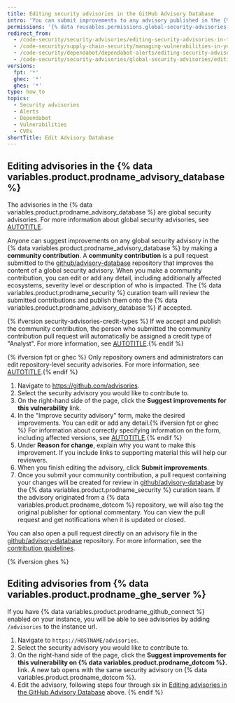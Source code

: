 ```yaml
---
title: Editing security advisories in the GitHub Advisory Database
intro: 'You can submit improvements to any advisory published in the {% data variables.product.prodname_advisory_database %} by making a community contribution.'
permissions: '{% data reusables.permissions.global-security-advisories-edit %}'
redirect_from:
  - /code-security/security-advisories/editing-security-advisories-in-the-github-advisory-database
  - /code-security/supply-chain-security/managing-vulnerabilities-in-your-projects-dependencies/editing-security-advisories-in-the-github-advisory-database
  - /code-security/dependabot/dependabot-alerts/editing-security-advisories-in-the-github-advisory-database
  - /code-security/security-advisories/global-security-advisories/editing-security-advisories-in-the-github-advisory-database
versions:
  fpt: '*'
  ghec: '*'
  ghes: '*'
type: how_to
topics:
  - Security advisories
  - Alerts
  - Dependabot
  - Vulnerabilities
  - CVEs
shortTitle: Edit Advisory Database
---
```


## Editing advisories in the {% data variables.product.prodname_advisory_database %}

The advisories in the {% data variables.product.prodname_advisory_database %} are global security advisories. For more information about global security advisories, see [AUTOTITLE](/code-security/security-advisories/working-with-global-security-advisories-from-the-github-advisory-database/about-global-security-advisories).

Anyone can suggest improvements on any global security advisory in the {% data variables.product.prodname_advisory_database %} by making a **community contribution**. A **community contribution** is a pull request submitted to the [github/advisory-database](https://github.com/github/advisory-database) repository that improves the content of a global security advisory. When you make a community contribution, you can edit or add any detail, including additionally affected ecosystems, severity level or description of who is impacted. The {% data variables.product.prodname_security %} curation team will review the submitted contributions and publish them onto the {% data variables.product.prodname_advisory_database %} if accepted.

{% ifversion security-advisories-credit-types %}
If we accept and publish the community contribution, the person who submitted the community contribution pull request will automatically be assigned a credit type of "Analyst". For more information, see [AUTOTITLE](/code-security/security-advisories/working-with-repository-security-advisories/creating-a-repository-security-advisory#about-credits-for-repository-security-advisories).{% endif %}

{% ifversion fpt or ghec %}
Only repository owners and administrators can edit repository-level security advisories. For more information, see [AUTOTITLE](/code-security/security-advisories/working-with-repository-security-advisories/editing-a-repository-security-advisory).{% endif %}

1. Navigate to https://github.com/advisories.
1. Select the security advisory you would like to contribute to.
1. On the right-hand side of the page, click the **Suggest improvements for this vulnerability** link.
1. In the "Improve security advisory" form, make the desired improvements. You can edit or add any detail.{% ifversion fpt or ghec %} For information about correctly specifying information on the form, including affected versions, see [AUTOTITLE](/code-security/security-advisories/guidance-on-reporting-and-writing-information-about-vulnerabilities/best-practices-for-writing-repository-security-advisories).{% endif %}
1. Under **Reason for change**, explain why you want to make this improvement. If you include links to supporting material this will help our reviewers.
1. When you finish editing the advisory, click **Submit improvements**.
1. Once you submit your community contribution, a pull request containing your changes will be created for review in [github/advisory-database](https://github.com/github/advisory-database) by the {% data variables.product.prodname_security %} curation team. If the advisory originated from a {% data variables.product.prodname_dotcom %} repository, we will also tag the original publisher for optional commentary. You can view the pull request and get notifications when it is updated or closed.

You can also open a pull request directly on an advisory file in the [github/advisory-database](https://github.com/github/advisory-database) repository. For more information, see the [contribution guidelines](https://github.com/github/advisory-database/blob/main/CONTRIBUTING.md).

{% ifversion ghes %}

## Editing advisories from {% data variables.product.prodname_ghe_server %}

If you have {% data variables.product.prodname_github_connect %} enabled on your instance, you will be able to see advisories by adding `/advisories` to the instance url.

1. Navigate to `https://HOSTNAME/advisories`.
1. Select the security advisory you would like to contribute to.
1. On the right-hand side of the page, click the **Suggest improvements for this vulnerability on {% data variables.product.prodname_dotcom %}.** link. A new tab opens with the same security advisory on {% data variables.product.prodname_dotcom %}.
1. Edit the advisory, following steps four through six in [Editing advisories in the GitHub Advisory Database](#editing-advisories-in-the-github-advisory-database) above.
{% endif %}
